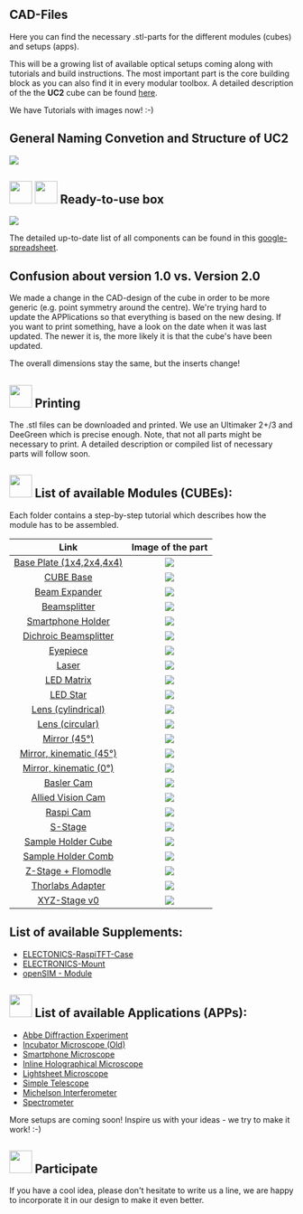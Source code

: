 ## CAD-Files
Here you can find the necessary .stl-parts for the different modules (cubes) and setups (apps).

This will be a growing list of available optical setups coming along with tutorials and build instructions. The most important part is the core building block as you can also find it in every modular toolbox. A detailed description of the the **UC2** cube can be found [here](./ASSEMBLY_CUBE_Base_v2/Readme.md).

We have Tutorials with images now! :-)

## General Naming Convetion and Structure of UC2

![](./IMAGES/UC2_Structure.png)


## <img src="./IMAGES/D.png" width="40"> <img src="./IMAGES/B.png" width="40"> Ready-to-use box

![](./IMAGES/UC2_Box_Structure.png)

The detailed up-to-date list of all components can be found in this [google-spreadsheet](https://drive.google.com/file/d/1Vh9hyDPg2nbcnaBAXX8jAnEIwKx_D-sa/view?usp=sharing).

## Confusion about version 1.0 vs. Version 2.0

We made a change in the CAD-design of the cube in order to be more generic (e.g. point symmetry around the centre). We're trying hard to update the APPlications so that everything is based on the new desing. If you want to print something, have a look on the date when it was last updated. The newer it is, the more likely it is that the cube's have been updated.

The overall dimensions stay the same, but the inserts change!

## <img src="./IMAGES/P.png" width="40"> Printing
The .stl files can be downloaded and printed. We use an Ultimaker 2+/3 and DeeGreen which is precise enough. Note, that not all parts might be necessary to print. A detailed description or compiled list of necessary parts will follow soon.

## <img src="./IMAGES/D.png" width="40"> List of available Modules (CUBEs):
Each folder contains a step-by-step tutorial which describes how the module has to be assembled.


Link             |  Image of the part
:-------------------------:|:-------------------------:
[Base Plate (1x4,2x4,4x4)](./ASSEMBLY_Baseplate_v2)  |  ![](./ASSEMBLY_Baseplate_v2/IMAGES/Assembly_base_4x4.png)
[CUBE Base](./ASSEMBLY_CUBE_Base_v2)  |  ![](./ASSEMBLY_CUBE_Base_v2/IMAGES/Assembly_Cube_Base_v2.png)
[Beam Expander](./ASSEMBLY_CUBE_Beamexpander_v2)  |  ![](./ASSEMBLY_CUBE_Beamexpander_v2/IMAGES/Assembly_Cube_Beamexpander_v2.png)
[Beamsplitter](./ASSEMBLY_CUBE_Beamsplitter_v2)  |  ![](./ASSEMBLY_CUBE_Beamsplitter_v2/IMAGES/Assembly_Cube_Beamsplitter_v2.png)
[Smartphone Holder](./ASSEMBLY_CUBE_Cellphonemount) | ![](./ASSEMBLY_CUBE_Cellphonemount/IMAGES/Assembly_Cube_Smartphone_Holder.png)
[Dichroic Beamsplitter](./ASSEMBLY_CUBE_Dichroic_Beamsplitter_v2) | ![](./ASSEMBLY_CUBE_Dichroic_Beamsplitter_v2/IMAGES/Assembly_Cube_Dichroic_Beamsplitter.png)
[Eyepiece ](./ASSEMBLY_CUBE_Eyepiece_v2) | ![](./ASSEMBLY_CUBE_Eyepiece_v2/IMAGES/Assembly_Cube_Eyepiece_v2.png)
[Laser](./ASSEMBLY_CUBE_Laser_v2) | ![](./ASSEMBLY_CUBE_Laser_v2/IMAGES/Assembly_Cube_Lasermount.png)
[LED Matrix](./ASSEMBLY_CUBE_LED_Matrix_v2) | ![](./ASSEMBLY_CUBE_LED_Matrix_v2/IMAGES/Assembly_Cube_LED_Matrix_v0.png)
[LED Star](./ASSEMBLY_CUBE_LED_v2) | ![](./ASSEMBLY_CUBE_LED_v2/IMAGES/Assembly_Cube_LED_holder_v2.png)
[Lens (cylindrical)](./ASSEMBLY_CUBE_Lens_CYLINDRICAL_v2) | ![](./ASSEMBLY_CUBE_Lens_CYLINDRICAL_v2/IMAGES/Assembly_Cube_Objectiveholder.png)
[Lens (circular)](./ASSEMBLY_CUBE_Lens_v2) | ![](./ASSEMBLY_CUBE_Lens_v2/IMAGES/Assembly_Cube_Objectiveholder.png)
[Mirror (45°)](./ASSEMBLY_CUBE_Mirror_45_v2) | ![](./ASSEMBLY_CUBE_Mirror_45_v2/IMAGES/Assembly_Cube_Mirror_Tilt.png)
[Mirror, kinematic (45°)](./ASSEMBLY_CUBE_Mirror_Kinematic_45_v2) | ![](./ASSEMBLY_CUBE_Mirror_Kinematic_45_v2/IMAGES/Assembly_Cube_Kinematic_Mirrormount_45_v2.png)
[Mirror, kinematic (0°)](./ASSEMBLY_CUBE_Mirror_Kinematic_v2) | ![](./ASSEMBLY_CUBE_Mirror_Kinematic_v2/IMAGES/Assembly_Cube_Kinematic_Mirrormount_v2.png)
[Basler Cam](./ASSEMBLY_CUBE_BaslerCam) | ![](./ASSEMBLY_CUBE_BaslerCam/IMAGES/Assembly_Cube_BaslerCam_acA1920_25gm_v2.png)
[Allied Vision Cam](./ASSEMBLY_CUBE_AlliedVision_Alvium) | ![](./ASSEMBLY_CUBE_AlliedVision_Alvium/IMAGES/Assembly_Cube_AlliedVision_Alvium_v2.png)
[Raspi Cam](./ASSEMBLY_CUBE_RaspiCam_v2) | ![](./ASSEMBLY_CUBE_RaspiCam_v2/IMAGES/Assembly_Cube_cameracube.png)
[S-Stage](./ASSEMBLY_CUBE_S-STAGE_v2) | ![](./ASSEMBLY_CUBE_S-STAGE_v2/IMAGES/Assembly_XY_Translator_Lightsheet_v2.png)
[Sample Holder Cube](./ASSEMBLY_CUBE_Sample_Holder_v2) | ![](./ASSEMBLY_CUBE_Sample_Holder_v2/IMAGES/Assembly_Cube_Sample_holder_v2.png)
[Sample Holder Comb](./ASSEMBLY_CUBE_Sample_Holder_v2) | ![](./ASSEMBLY_CUBE_Sample_Holder_v2/IMAGES/Assembly_Cube_sampleholder.png)
[Z-Stage + Flomodle](./ASSEMBLY_CUBE_Z-STAGE_v2) | ![](./ASSEMBLY_CUBE_Z-STAGE_v2/IMAGES/Assembly_Z_Focus_Spiralbearing_v3.png)
[Thorlabs Adapter](./ASSEMBLY_CUBE_Thorlabs_v2) | ![](./ASSEMBLY_CUBE_Thorlabs_v2/IMAGES/Assembly_Cube_Thorlabs_v2.png)
[XYZ-Stage v0](./ASSEMBLY_XYZ-STAGE) | ![](./ASSEMBLY_XYZ-STAGE/IMAGES/Assembly_cube_double_Zfocus.png)


## List of available Supplements:
* [ELECTONICS-RaspiTFT-Case](./EXT_ELECTONICS-RaspiTFT-Case)
* [ELECTRONICS-Mount](./EXT_ELECTRONICS-Mount)
* [openSIM - Module](./ASSEMBLY_CUBE_openSIM)

## <img src="./IMAGES/E.png" width="40"> List of available Applications (APPs):
- [Abbe Diffraction Experiment](./APP_Abbe_Setup)
- [Incubator Microscope (Old)](./APP_Incubator_Microscope)
- [Smartphone Microscope](./APP_SMARTPHONE_MICROSCOPE)
- [Inline Holographical Microscope](./APP_INLINE_HOLOGRAM)
- [Lightsheet Microscope](./APP_LIGHTSHEET_Workshop)
- [Simple Telescope](./APP_SIMPLE-Telescope)
- [Michelson Interferometer](APP_Michelson_Interferometer)
- [Spectrometer](APP_Spectrometer)

More setups are coming soon!
Inspire us with your ideas - we try to make it work! :-)

## <img src="./IMAGES/S.png" width="40"> Participate
If you have a cool idea, please don't hesitate to write us a line, we are happy to incorporate it in our design to make it even better.
